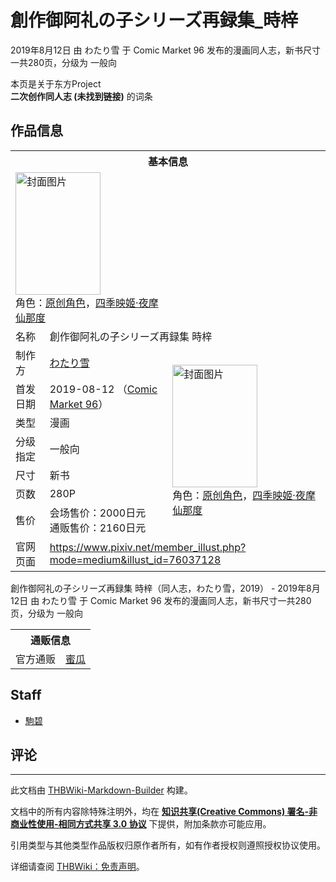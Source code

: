 # 創作御阿礼の子シリーズ再録集_時梓

<!-- source html: G:\repos\THBWiki-Markdown-Builder\THBWikiMarkdown\Temp\main\a\ab\ns0%3A%E5%89%B5%E4%BD%9C%E5%BE%A1%E9%98%BF%E7%A4%BC%E3%81%AE%E5%AD%90%E3%82%B7%E3%83%AA%E3%83%BC%E3%82%BA%E5%86%8D%E9%8C%B2%E9%9B%86_%E6%99%82%E6%A2%93.html -->

2019年8月12日 由 わたり雪 于 Comic Market 96 发布的漫画同人志，新书尺寸一共280页，分级为 一般向

本页是关于东方Project  
 **二次创作同人志 (未找到链接)** 的词条
## 作品信息

<table><tbody><tr><th colspan="3">基本信息</th></tr><tr><td class="cover-artwork-mobile" colspan="2"><a href="./文件-創作御阿礼の子シリーズ再録集_時梓封面.jpg.md" class="image" title="封面图片"><img alt="封面图片" src="https://upload.thwiki.cc/thumb/7/78/%E5%89%B5%E4%BD%9C%E5%BE%A1%E9%98%BF%E7%A4%BC%E3%81%AE%E5%AD%90%E3%82%B7%E3%83%AA%E3%83%BC%E3%82%BA%E5%86%8D%E9%8C%B2%E9%9B%86_%E6%99%82%E6%A2%93%E5%B0%81%E9%9D%A2.jpg/136px-%E5%89%B5%E4%BD%9C%E5%BE%A1%E9%98%BF%E7%A4%BC%E3%81%AE%E5%AD%90%E3%82%B7%E3%83%AA%E3%83%BC%E3%82%BA%E5%86%8D%E9%8C%B2%E9%9B%86_%E6%99%82%E6%A2%93%E5%B0%81%E9%9D%A2.jpg" decoding="async" loading="lazy" width="136" height="196" srcset="https://upload.thwiki.cc/thumb/7/78/%E5%89%B5%E4%BD%9C%E5%BE%A1%E9%98%BF%E7%A4%BC%E3%81%AE%E5%AD%90%E3%82%B7%E3%83%AA%E3%83%BC%E3%82%BA%E5%86%8D%E9%8C%B2%E9%9B%86_%E6%99%82%E6%A2%93%E5%B0%81%E9%9D%A2.jpg/204px-%E5%89%B5%E4%BD%9C%E5%BE%A1%E9%98%BF%E7%A4%BC%E3%81%AE%E5%AD%90%E3%82%B7%E3%83%AA%E3%83%BC%E3%82%BA%E5%86%8D%E9%8C%B2%E9%9B%86_%E6%99%82%E6%A2%93%E5%B0%81%E9%9D%A2.jpg 1.5x, https://upload.thwiki.cc/thumb/7/78/%E5%89%B5%E4%BD%9C%E5%BE%A1%E9%98%BF%E7%A4%BC%E3%81%AE%E5%AD%90%E3%82%B7%E3%83%AA%E3%83%BC%E3%82%BA%E5%86%8D%E9%8C%B2%E9%9B%86_%E6%99%82%E6%A2%93%E5%B0%81%E9%9D%A2.jpg/272px-%E5%89%B5%E4%BD%9C%E5%BE%A1%E9%98%BF%E7%A4%BC%E3%81%AE%E5%AD%90%E3%82%B7%E3%83%AA%E3%83%BC%E3%82%BA%E5%86%8D%E9%8C%B2%E9%9B%86_%E6%99%82%E6%A2%93%E5%B0%81%E9%9D%A2.jpg 2x" data-file-width="600" data-file-height="863"></a><div class="cover-char">角色：<a href="/index.php?title=%E5%8E%9F%E5%88%9B%E8%A7%92%E8%89%B2&amp;action=edit&amp;redlink=1" class="new" title="原创角色（页面不存在）">原创角色</a>，<a href="./四季映姬·夜摩仙那度.md" title="四季映姬·夜摩仙那度">四季映姬·夜摩仙那度</a></div></td>
</tr><tr><td class="label">名称</td><td colspan="2"> 創作御阿礼の子シリーズ再録集 時梓 </td></tr><tr><td class="label">制作方</td><td><a href="./わたり雪.md" title="わたり雪">わたり雪</a></td><td class="cover-artwork" rowspan="7" style="min-width:196px;"><a href="./文件-創作御阿礼の子シリーズ再録集_時梓封面.jpg.md" class="image" title="封面图片"><img alt="封面图片" src="https://upload.thwiki.cc/thumb/7/78/%E5%89%B5%E4%BD%9C%E5%BE%A1%E9%98%BF%E7%A4%BC%E3%81%AE%E5%AD%90%E3%82%B7%E3%83%AA%E3%83%BC%E3%82%BA%E5%86%8D%E9%8C%B2%E9%9B%86_%E6%99%82%E6%A2%93%E5%B0%81%E9%9D%A2.jpg/136px-%E5%89%B5%E4%BD%9C%E5%BE%A1%E9%98%BF%E7%A4%BC%E3%81%AE%E5%AD%90%E3%82%B7%E3%83%AA%E3%83%BC%E3%82%BA%E5%86%8D%E9%8C%B2%E9%9B%86_%E6%99%82%E6%A2%93%E5%B0%81%E9%9D%A2.jpg" decoding="async" loading="lazy" width="136" height="196" srcset="https://upload.thwiki.cc/thumb/7/78/%E5%89%B5%E4%BD%9C%E5%BE%A1%E9%98%BF%E7%A4%BC%E3%81%AE%E5%AD%90%E3%82%B7%E3%83%AA%E3%83%BC%E3%82%BA%E5%86%8D%E9%8C%B2%E9%9B%86_%E6%99%82%E6%A2%93%E5%B0%81%E9%9D%A2.jpg/204px-%E5%89%B5%E4%BD%9C%E5%BE%A1%E9%98%BF%E7%A4%BC%E3%81%AE%E5%AD%90%E3%82%B7%E3%83%AA%E3%83%BC%E3%82%BA%E5%86%8D%E9%8C%B2%E9%9B%86_%E6%99%82%E6%A2%93%E5%B0%81%E9%9D%A2.jpg 1.5x, https://upload.thwiki.cc/thumb/7/78/%E5%89%B5%E4%BD%9C%E5%BE%A1%E9%98%BF%E7%A4%BC%E3%81%AE%E5%AD%90%E3%82%B7%E3%83%AA%E3%83%BC%E3%82%BA%E5%86%8D%E9%8C%B2%E9%9B%86_%E6%99%82%E6%A2%93%E5%B0%81%E9%9D%A2.jpg/272px-%E5%89%B5%E4%BD%9C%E5%BE%A1%E9%98%BF%E7%A4%BC%E3%81%AE%E5%AD%90%E3%82%B7%E3%83%AA%E3%83%BC%E3%82%BA%E5%86%8D%E9%8C%B2%E9%9B%86_%E6%99%82%E6%A2%93%E5%B0%81%E9%9D%A2.jpg 2x" data-file-width="600" data-file-height="863"></a><div class="cover-char">角色：<a href="/index.php?title=%E5%8E%9F%E5%88%9B%E8%A7%92%E8%89%B2&amp;action=edit&amp;redlink=1" class="new" title="原创角色（页面不存在）">原创角色</a>，<a href="./四季映姬·夜摩仙那度.md" title="四季映姬·夜摩仙那度">四季映姬·夜摩仙那度</a></div></td>
</tr><tr><td class="label">首发日期</td><td>2019-08-12&#160;（<a href="/展会作品列表?e=Comic+Market%2396">Comic Market 96</a>）</td></tr><tr><td class="label">类型</td><td>漫画</td></tr><tr><td class="label">分级指定</td><td>一般向</td></tr><tr><td class="label">尺寸</td><td>新书</td></tr><tr><td class="label">页数</td><td>280P</td></tr><tr><td class="label">售价</td><td>会场售价：2000日元<br>通贩售价：2160日元</td></tr>
<tr><td class="label">官网页面</td><td colspan="2"><a rel="nofollow" class="external free" href="https://www.pixiv.net/member_illust.php?mode=medium&amp;illust_id=76037128">https://www.pixiv.net/member_illust.php?mode=medium&amp;illust_id=76037128</a></td></tr></tbody></table>

創作御阿礼の子シリーズ再録集 時梓（同人志，わたり雪，2019） - 2019年8月12日 由 わたり雪 于 Comic Market 96 发布的漫画同人志，新书尺寸一共280页，分级为 一般向

<table><tbody><tr><th colspan="3">通贩信息</th></tr><tr><td class="label">官方通贩</td><td colspan="2"><a rel="nofollow" class="external text" href="https://www.melonbooks.co.jp/detail/detail.php?product_id=535160">蜜瓜</a></td></tr></tbody></table>


## Staff
- [駒碧](./駒碧.md)

## 评论




---

此文档由 [THBWiki-Markdown-Builder](https://github.com/Delsin-Yu/THBWiki-Markdown-Builder) 构建。

文档中的所有内容除特殊注明外，均在 [**知识共享(Creative Commons) 署名-非商业性使用-相同方式共享 3.0 协议**](https://creativecommons.org/licenses/by-sa/3.0/deed.zh-hans) 下提供，附加条款亦可能应用。

引用类型与其他类型作品版权归原作者所有，如有作者授权则遵照授权协议使用。

详细请查阅 [THBWiki：免责声明](https://thbwiki.cc/THBWiki:%E5%85%8D%E8%B4%A3%E5%A3%B0%E6%98%8E)。

